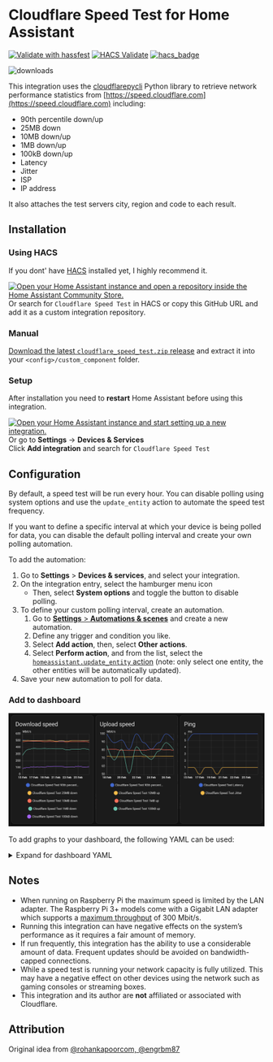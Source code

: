 # Cloudflare Speed Test for Home Assistant

[![Validate with hassfest](https://github.com/DigitallyRefined/ha-cloudflare-speed-test/actions/workflows/hassfest.yaml/badge.svg)](https://github.com/DigitallyRefined/ha-cloudflare-speed-test/actions/workflows/hassfest.yaml)
[![HACS Validate](https://github.com/DigitallyRefined/ha-cloudflare-speed-test/actions/workflows/hacs_action.yml/badge.svg)](https://github.com/DigitallyRefined/ha-cloudflare-speed-test/actions/workflows/hacs_action.yml)
[![hacs_badge](https://img.shields.io/badge/HACS-Default-blue.svg)](https://github.com/custom-components/hacs)

![downloads](https://img.shields.io/github/downloads/DigitallyRefined/ha-cloudflare-speed-test/total.svg)

This integration uses the [cloudflarepycli](https://pypi.org/project/cloudflarepycli/) Python library to retrieve network performance statistics from [https://speed.cloudflare.com](https://speed.cloudflare.com) including:

* 90th percentile down/up
* 25MB down
* 10MB down/up
* 1MB down/up
* 100kB down/up
* Latency
* Jitter
* ISP
* IP address

It also attaches the test servers city, region and code to each result.

## Installation

### Using HACS  

If you dont' have [HACS](https://hacs.xyz) installed yet, I highly recommend it.  

[![Open your Home Assistant instance and open a repository inside the Home Assistant Community Store.](https://my.home-assistant.io/badges/hacs_repository.svg)](https://my.home-assistant.io/redirect/hacs_repository/?owner=DigitallyRefined&repository=ha-cloudflare-speed-test&category=integration)  
Or search for `Cloudflare Speed Test` in HACS or copy this GitHub URL and add it as a custom integration repository.

### Manual  

[Download the latest `cloudflare_speed_test.zip` release](https://github.com/DigitallyRefined/ha-cloudflare-speed-test/releases) and extract it into your `<config>/custom_component` folder.

### Setup

After installation you need to **restart** Home Assistant before using this integration.

[![Open your Home Assistant instance and start setting up a new integration.](https://my.home-assistant.io/badges/config_flow_start.svg)](https://my.home-assistant.io/redirect/config_flow_start/?domain=cloudflare_speed_test)  
Or go to **Settings** -> **Devices & Services**  
Click **Add integration** and search for `Cloudflare Speed Test`

## Configuration

By default, a speed test will be run every hour. You can disable polling using system options and use the `update_entity` action to automate the speed test frequency.

If you want to define a specific interval at which your device is being polled for data, you can disable the default polling interval and create your own polling automation.

To add the automation:

1. Go to **Settings** > **Devices & services**, and select your integration.
2. On the integration entry, select the hamburger menu icon
   * Then, select **System options** and toggle the button to disable polling.
3. To define your custom polling interval, create an automation.
   1. Go to [**Settings** > **Automations & scenes**](https://my.home-assistant.io/redirect/automations) and create a new automation.
   2. Define any trigger and condition you like.
   3. Select **Add action**, then, select **Other actions**.
   4. Select **Perform action**, and from the list, select the [`homeassistant.update_entity` action](https://www.home-assistant.io/integrations/homeassistant/#action-homeassistantupdate_entity) (note: only select one entity, the other entities will be automatically updated).
4. Save your new automation to poll for data.

### Add to dashboard

![Graph screenshot](screenshot.webp)

To add graphs to your dashboard, the following YAML can be used:

<details>
<summary>Expand for dashboard YAML</summary>

```yaml
- chart_type: line
  period: day
  type: statistics-graph
  entities:
    - sensor.cloudflare_speed_test_90th_percentile_down
    - sensor.cloudflare_speed_test_25mb_down
    - sensor.cloudflare_speed_test_10mb_down
    - sensor.cloudflare_speed_test_1mb_down
    - sensor.cloudflare_speed_test_100kb_down
  stat_types:
    - max
  title: Download speed
- chart_type: line
  period: day
  type: statistics-graph
  entities:
    - sensor.cloudflare_speed_test_90th_percentile_up
    - sensor.cloudflare_speed_test_10mb_up
    - sensor.cloudflare_speed_test_1mb_up
    - sensor.cloudflare_speed_test_100kb_up
  stat_types:
    - max
  title: Upload speed
- chart_type: line
  period: day
  type: statistics-graph
  entities:
    - sensor.cloudflare_speed_test_latency
    - sensor.cloudflare_speed_test_jitter
  stat_types:
    - min
  title: Ping
```
</details>

## Notes

* When running on Raspberry Pi the maximum speed is limited by the LAN adapter. The Raspberry Pi 3+ models come with a Gigabit LAN adapter which supports a [maximum throughput](https://www.raspberrypi.org/products/raspberry-pi-3-model-b-plus/) of 300 Mbit/s.
* Running this integration can have negative effects on the system’s performance as it requires a fair amount of memory.
* If run frequently, this integration has the ability to use a considerable amount of data. Frequent updates should be avoided on bandwidth-capped connections.
* While a speed test is running your network capacity is fully utilized. This may have a negative effect on other devices using the network such as gaming consoles or streaming boxes.
* This integration and its author are **not** affiliated or associated with Cloudflare.

## Attribution

Original idea from [@rohankapoorcom, @engrbm87](https://github.com/home-assistant/core/tree/dev/homeassistant/components/speedtestdotnet)
